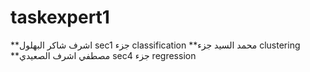 # taskexpert1
**اشرف شاكر البهلول sec1 جزء classification
**محمد السيد جزء clustering
**مصطفي اشرف الصعيدي sec4 جزء regression
